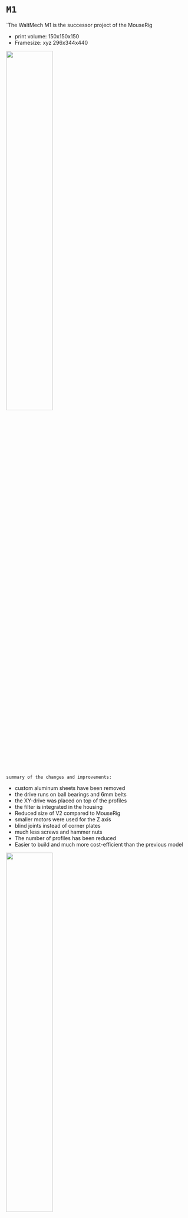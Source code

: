# `M1`

`The WaltMech M1 is the successor project of the MouseRig 
- print volume: 150x150x150
- Framesize:    xyz 296x344x440 

<img src="https://user-images.githubusercontent.com/103261800/163038230-5aa86805-57f0-4f0e-a7d5-fbe5ae32ea9b.jpg" width="50%" height="50%">

`summary of the changes and improvements:` 
- custom aluminum sheets have been removed
- the drive runs on ball bearings and 6mm belts
- the XY-drive was placed on top of the profiles
- the filter is integrated in the housing
- Reduced size of V2 compared to MouseRig 
- smaller motors were used for the Z axis
- blind joints instead of corner plates
- much less screws and hammer nuts
- The number of profiles has been reduced
- Easier to build and much more cost-efficient than the previous model

<img src="https://user-images.githubusercontent.com/103261800/162564658-9e714e86-43d5-44c4-946b-33cd207ab09f.jpg" width="50%" height="50%">


Special thanks to Liam Venter for letting me use his Ventermech Stars

[fastbikegear.co.nz](https://www.fastbikegear.co.nz/index.php?main_page=product_info&cPath=3717&products_id=12371)
